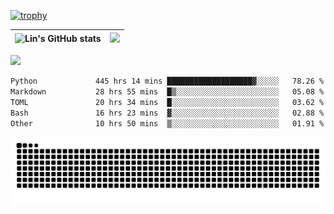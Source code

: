 [![trophy](https://github-profile-trophy.vercel.app/?username=ocss884&column=7)](https://github.com/ocss884)

| ![Lin's GitHub stats](https://github-readme-stats.vercel.app/api?username=ocss884&show_icons=true&hide_border=True&count_private=true) | ![](https://github-readme-streak-stats.herokuapp.com?user=ocss884&hide_border=true&date_format=M%20j%5B%2C%20Y%5D&ring=7EDDCF&fire=7EDDCF") |
| ------------------------------------------------------------ | ------------------------------------------------------------ |

![](https://komarev.com/ghpvc/?username=ocss884&color=brightgreen)

<!--START_SECTION:waka-->

```txt
Python             445 hrs 14 mins ███████████████████▓░░░░░   78.26 %
Markdown           28 hrs 55 mins  █▒░░░░░░░░░░░░░░░░░░░░░░░   05.08 %
TOML               20 hrs 34 mins  █░░░░░░░░░░░░░░░░░░░░░░░░   03.62 %
Bash               16 hrs 23 mins  ▓░░░░░░░░░░░░░░░░░░░░░░░░   02.88 %
Other              10 hrs 50 mins  ▒░░░░░░░░░░░░░░░░░░░░░░░░   01.91 %
```

<!--END_SECTION:waka-->

<p align="center">
   <img src="https://github.com/ocss884/ocss884/blob/output/github-snake.svg" alt="snake">
</p>
